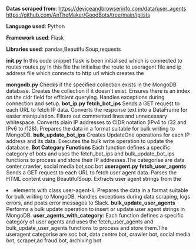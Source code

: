 **Datas scraped from**:
	https://deviceandbrowserinfo.com/data/user_agents 
	https://github.com/AnTheMaker/GoodBots/tree/main/iplists 

**Language used**: Python

**Framework used**: Flask

**Libraries used**: pandas,BeautifulSoup,requests

**__init__.py**
	In this code snippet flask is been initialised which is connected to routes
routes.py
           In this file the initialise the route to useragent file and ip address file which connects to http url which creates the 

**mongodb.py**
Checks if the specified collection exists in the MongoDB database.
Creates the collection if it doesn't exist.
Ensures there is an index on the cidr field for efficient querying.
Handles exceptions during connection and setup.
**bot_ip.py**
**fetch_bot_ips**
Sends a GET request to each URL to fetch IP data.
Converts the response text into a DataFrame for easier manipulation.
Filters out commented lines and unnecessary whitespace.
Converts plain IP addresses to CIDR notation (IPv4 to /32 and IPv6 to /128).
Prepares the data in a format suitable for bulk writing to MongoDB.
**bulk_update_bot_ips**
Creates UpdateOne operations for each IP address and its data.
Executes the bulk write operation to update the database.
**Bot Category Functions**
Each function defines a specific category of bots and uses the fetch_bot_ips and bulk_update_bot_ips functions to process and store their IP addresses.The categorise are data center,crawler, social media bot,soc bot
**useragent.py**
**fetch_user_agents**
Sends a GET request to each URL to fetch user agent data.
Parses the HTML content using BeautifulSoup.
Extracts user agent strings from the <li> elements with class user-agent-li.
Prepares the data in a format suitable for bulk writing to MongoDB.
Handles exceptions during data scraping, logs errors, and posts error messages to Slack.
**bulk_update_user_agents**
Performs a bulk update operation to insert or update user agent strings in MongoDB.
**user_agents_with_category**: 
Each function defines a specific category of user agents and uses the fetch_user_agents and bulk_update_user_agents functions to process and store them.The useragent categorise are soc bot, data centre bot, crawler bot, social media bot, scraper,ad fraud bot, archiving bot
